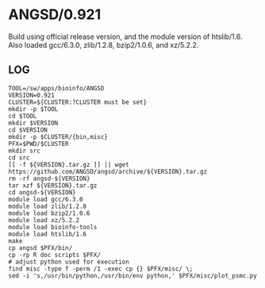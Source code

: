 ANGSD/0.921
===========

Build using official release version, and the module version of htslib/1.6.
Also loaded gcc/6.3.0, zlib/1.2.8, bzip2/1.0.6, and xz/5.2.2.

LOG
---

    TOOL=/sw/apps/bioinfo/ANGSD
    VERSION=0.921
    CLUSTER=${CLUSTER:?CLUSTER must be set}
    mkdir -p $TOOL
    cd $TOOL
    mkdir $VERSION
    cd $VERSION
    mkdir -p $CLUSTER/{bin,misc}
    PFX=$PWD/$CLUSTER
    mkdir src
    cd src
    [[ -f ${VERSION}.tar.gz ]] || wget https://github.com/ANGSD/angsd/archive/${VERSION}.tar.gz
    rm -rf angsd-${VERSION}
    tar xzf ${VERSION}.tar.gz
    cd angsd-${VERSION}
    module load gcc/6.3.0
    module load zlib/1.2.8
    module load bzip2/1.0.6
    module load xz/5.2.2
    module load bioinfo-tools
    module load htslib/1.6
    make
    cp angsd $PFX/bin/
    cp -rp R doc scripts $PFX/
    # adjust python used for execution
    find misc -type f -perm /1 -exec cp {} $PFX/misc/ \;
    sed -i 's,/usr/bin/python,/usr/bin/env python,' $PFX/misc/plot_psmc.py

